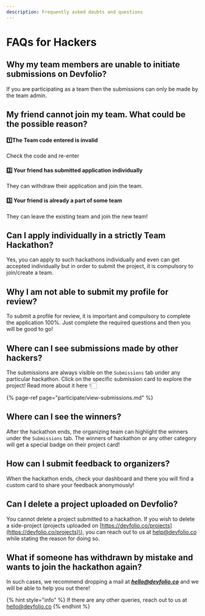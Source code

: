 ```yaml
---
description: Frequently asked doubts and questions
---
```


# FAQs for Hackers

## **Why my team members are unable to initiate submissions on Devfolio?**

If you are participating as a team then the submissions can only be made by the team admin.

## **My friend cannot join my team. What could be the possible reason?**

#### **1️⃣The Team code entered is invalid**

Check the code and re-enter

#### **2️⃣ Your friend has submitted application individually** 

They can withdraw their application and join the team.

#### **3️⃣ Your friend is already a part of some team** 

They can leave the existing team and join the new team!

## **Can I apply individually in a strictly Team Hackathon?**

Yes, you can apply to such hackathons individually and even can get accepted individually but in order to submit the project, it is compulsory to join/create a team.

## **Why I am not able to submit my profile for review?**

To submit a profile for review, it is important and compulsory to complete the application 100%. Just complete the required questions and then you will be good to go!

## **Where can I see submissions made by other hackers?**

The submissions are always visible on the `Submissions` tab under any particular hackathon. Click on the specific submission card to explore the project! Read more about it here 👇🏻

{% page-ref page="participate/view-submissions.md" %}

## **Where can I see the winners?**

After the hackathon ends, the organizing team can highlight the winners under the `Submissions` tab. The winners of hackathon or any other category will get a special badge on their project card!

## **How can I submit feedback to organizers?**

When the hackathon ends, check your dashboard and there you will find a custom card to share your feedback anonymously!

## **Can I delete a project uploaded on Devfolio?**

You cannot delete a project submitted to a hackathon. If you wish to delete a side-project \(projects uploaded on [https://devfolio.co/projects](https://devfolio.co/projects)\), you can reach out to us at [help@devfolio.co](mailto:help@devfolio.co) while stating the reason for doing so.

## **What if someone has withdrawn by mistake and wants to join the hackathon again?**

In such cases, we recommend dropping a mail at [_**hello@devfolio.co**_](mailto:hello@devfolio.co) and we will be able to help you out there!

{% hint style="info" %}
If there are any other queries, reach out to us at [hello@devfolio.co](mailto:hello@devfolio.co)
{% endhint %}

